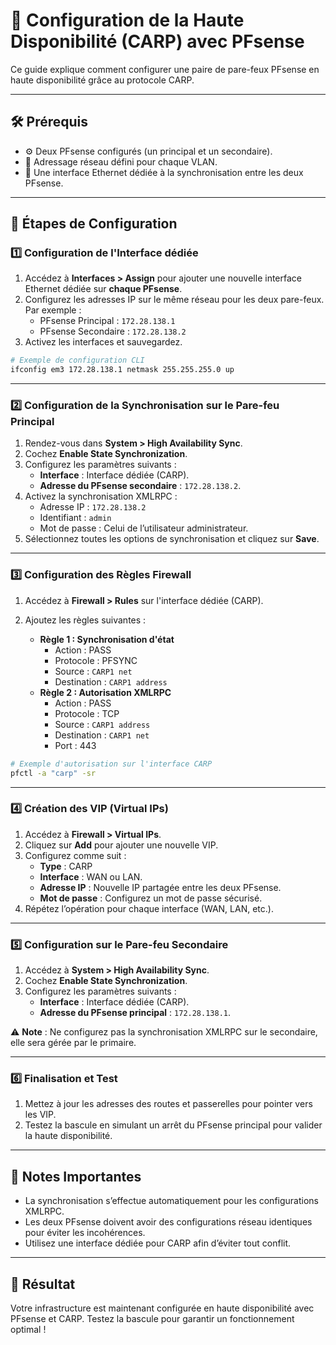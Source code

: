 # 🔄 Configuration de la Haute Disponibilité (CARP) avec PFsense

Ce guide explique comment configurer une paire de pare-feux PFsense en haute disponibilité grâce au protocole CARP.

---

## 🛠️ Prérequis
- ⚙️ Deux PFsense configurés (un principal et un secondaire).
- 🧾 Adressage réseau défini pour chaque VLAN.
- 📡 Une interface Ethernet dédiée à la synchronisation entre les deux PFsense.

---

## 🚀 Étapes de Configuration

### 1️⃣ Configuration de l'Interface dédiée
1. Accédez à **Interfaces > Assign** pour ajouter une nouvelle interface Ethernet dédiée sur **chaque PFsense**.
2. Configurez les adresses IP sur le même réseau pour les deux pare-feux. Par exemple :
   - PFsense Principal : `172.28.138.1`
   - PFsense Secondaire : `172.28.138.2`
3. Activez les interfaces et sauvegardez.

```bash
# Exemple de configuration CLI
ifconfig em3 172.28.138.1 netmask 255.255.255.0 up
```

---

### 2️⃣ Configuration de la Synchronisation sur le Pare-feu Principal
1. Rendez-vous dans **System > High Availability Sync**.
2. Cochez **Enable State Synchronization**.
3. Configurez les paramètres suivants :
   - **Interface** : Interface dédiée (CARP).
   - **Adresse du PFsense secondaire** : `172.28.138.2`.
4. Activez la synchronisation XMLRPC :
   - Adresse IP : `172.28.138.2`
   - Identifiant : `admin`
   - Mot de passe : Celui de l’utilisateur administrateur.
5. Sélectionnez toutes les options de synchronisation et cliquez sur **Save**.

---

### 3️⃣ Configuration des Règles Firewall
1. Accédez à **Firewall > Rules** sur l'interface dédiée (CARP).
2. Ajoutez les règles suivantes :

   - **Règle 1 : Synchronisation d'état**
     - Action : PASS
     - Protocole : PFSYNC
     - Source : `CARP1 net`
     - Destination : `CARP1 address`
   - **Règle 2 : Autorisation XMLRPC**
     - Action : PASS
     - Protocole : TCP
     - Source : `CARP1 address`
     - Destination : `CARP1 net`
     - Port : 443

```bash
# Exemple d'autorisation sur l'interface CARP
pfctl -a "carp" -sr
```

---

### 4️⃣ Création des VIP (Virtual IPs)
1. Accédez à **Firewall > Virtual IPs**.
2. Cliquez sur **Add** pour ajouter une nouvelle VIP.
3. Configurez comme suit :
   - **Type** : CARP
   - **Interface** : WAN ou LAN.
   - **Adresse IP** : Nouvelle IP partagée entre les deux PFsense.
   - **Mot de passe** : Configurez un mot de passe sécurisé.
4. Répétez l’opération pour chaque interface (WAN, LAN, etc.).

---

### 5️⃣ Configuration sur le Pare-feu Secondaire
1. Accédez à **System > High Availability Sync**.
2. Cochez **Enable State Synchronization**.
3. Configurez les paramètres suivants :
   - **Interface** : Interface dédiée (CARP).
   - **Adresse du PFsense principal** : `172.28.138.1`.

⚠️ **Note** : Ne configurez pas la synchronisation XMLRPC sur le secondaire, elle sera gérée par le primaire.

---

### 6️⃣ Finalisation et Test
1. Mettez à jour les adresses des routes et passerelles pour pointer vers les VIP.
2. Testez la bascule en simulant un arrêt du PFsense principal pour valider la haute disponibilité.

---

## 📝 Notes Importantes
- La synchronisation s’effectue automatiquement pour les configurations XMLRPC.
- Les deux PFsense doivent avoir des configurations réseau identiques pour éviter les incohérences.
- Utilisez une interface dédiée pour CARP afin d’éviter tout conflit.

---

## 🎉 Résultat
Votre infrastructure est maintenant configurée en haute disponibilité avec PFsense et CARP. Testez la bascule pour garantir un fonctionnement optimal !